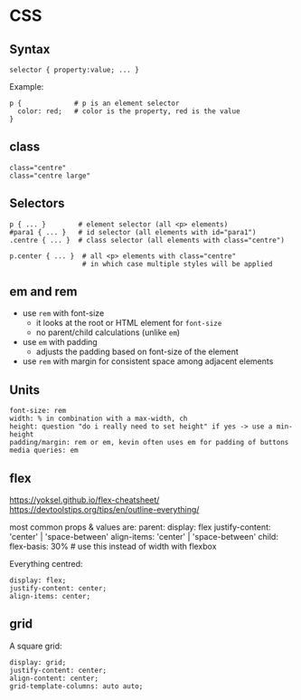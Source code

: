 # CSS

## Syntax

    selector { property:value; ... }

Example:

    p {             # p is an element selector
      color: red;   # color is the property, red is the value
    }

## class

    class="centre"
    class="centre large"

## Selectors

    p { ... }        # element selector (all <p> elements)
    #para1 { ... }   # id selector (all elements with id="para1")
    .centre { ... }  # class selector (all elements with class="centre")

    p.center { ... }  # all <p> elements with class="centre"
                      # in which case multiple styles will be applied

## em and rem

- use `rem` with font-size
  - it looks at the root or HTML element for `font-size`
  - no parent/child calculations (unlike `em`)
- use `em` with padding 
  - adjusts the padding based on font-size of the element
- use `rem` with margin for consistent space among adjacent elements

## Units

    font-size: rem
    width: % in combination with a max-width, ch
    height: question "do i really need to set height" if yes -> use a min-height
    padding/margin: rem or em, kevin often uses em for padding of buttons
    media queries: em

## flex

https://yoksel.github.io/flex-cheatsheet/
https://devtoolstips.org/tips/en/outline-everything/

most common props & values are:
    parent:
        display: flex
        justify-content: 'center' | 'space-between'
        align-items: 'center' | 'space-between'
    child:
        flex-basis: 30%    # use this instead of width with flexbox

Everything centred:

    display: flex;
    justify-content: center;
    align-items: center;

## grid

A square grid:

    display: grid;
    justify-content: center;
    align-content: center;
    grid-template-columns: auto auto;

    


